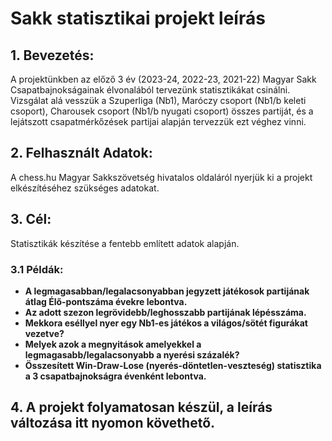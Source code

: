 # Sakk statisztikai projekt leírás

## 1. Bevezetés:

A projektünkben az előző 3 év (2023-24, 2022-23, 2021-22) Magyar Sakk Csapatbajnokságainak élvonalából tervezünk statisztikákat csinálni. Vizsgálat alá vesszük a Szuperliga (Nb1), Maróczy csoport (Nb1/b keleti csoport), Charousek csoport (Nb1/b nyugati csoport) összes partiját, és a lejátszott csapatmérkőzések partijai alapján tervezzük ezt véghez vinni.

## 2. Felhasznált Adatok:

A chess.hu Magyar Sakkszövetség hivatalos oldaláról nyerjük ki a projekt elkészítéséhez szükséges adatokat.

## 3. Cél: 

Statisztikák készítése a fentebb említett adatok alapján.

### 3.1 Példák:
- **A legmagasabban/legalacsonyabban jegyzett játékosok partijának átlag Élő-pontszáma évekre lebontva.**
- **Az adott szezon legrövidebb/leghosszabb partijának lépésszáma.**
- **Mekkora eséllyel nyer egy Nb1-es játékos a világos/sötét figurákat vezetve?**
- **Melyek azok a megnyitások amelyekkel a legmagasabb/legalacsonyabb a nyerési százalék?**
- **Összesített Win-Draw-Lose (nyerés-döntetlen-veszteség) statisztika a 3 csapatbajnokságra évenként lebontva.**

## 4. A projekt folyamatosan készül, a leírás változása itt nyomon követhető. 
